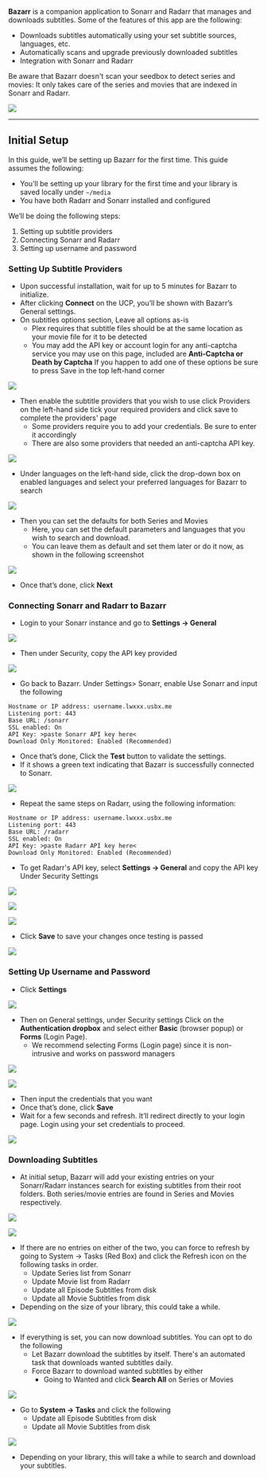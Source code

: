 **Bazarr** is a companion application to Sonarr and Radarr that manages and downloads subtitles. Some of the features of this app are the following:

* Downloads subtitles automatically using your set subtitle sources, languages, etc.
* Automatically scans and upgrade previously downloaded subtitles
* Integration with Sonarr and Radarr

Be aware that Bazarr doesn't scan your seedbox to detect series and movies: It only takes care of the series and movies that are indexed in Sonarr and Radarr.

![](https://docs.usbx.me/uploads/images/gallery/2019-09/scaled-1680-/image-1568616619506.png)

***

## Initial Setup

In this guide, we’ll be setting up Bazarr for the first time. This guide assumes the following:

* You’ll be setting up your library for the first time and your library is saved locally under `~/media`
* You have both Radarr and Sonarr installed and configured

We’ll be doing the following steps:

1. Setting up subtitle providers
2. Connecting Sonarr and Radarr
3. Setting up username and password

### Setting Up Subtitle Providers

* Upon successful installation, wait for up to 5 minutes for Bazarr to initialize.
* After clicking **Connect** on the UCP, you’ll be shown with Bazarr’s General settings.
* On subtitles options section, Leave all options as-is
  * Plex requires that subtitle files should be at the same location as your movie file for it to be detected
   * You may add the API key or account login for any anti-captcha service you may use on this page, included are **Anti-Captcha or Death by Captcha** If you happen to add one of these options be sure to press Save in the top left-hand corner

![](https://i.imgur.com/dOvoopM.png)

* Then enable the subtitle providers that you wish to use click Providers on the left-hand side tick your required providers and click save to complete the providers' page
  * Some providers require you to add your credentials. Be sure to enter it accordingly
  * There are also some providers that needed an anti-captcha API key.

![](https://i.imgur.com/RF67f3d.png)

* Under languages on the left-hand side, click the drop-down box on enabled languages and select your preferred languages for Bazarr to search

![](https://i.imgur.com/Mskn9nw.png)

* Then you can set the defaults for both Series and Movies
  * Here, you can set the default parameters and languages that you wish to search and download.
  * You can leave them as default and set them later or do it now, as shown in the following screenshot

![](https://i.imgur.com/zZpZsiF.png)

* Once that’s done, click **Next**

### Connecting Sonarr and Radarr to Bazarr

* Login to your Sonarr instance and go to **Settings -> General**

![](https://i.imgur.com/MqtNFJh.png)

* Then under Security, copy the API key provided

![](https://i.imgur.com/NHPLgKv.png)

* Go back to Bazarr. Under Settings> Sonarr, enable Use Sonarr and input the following

```
Hostname or IP address: username.lwxxx.usbx.me
Listening port: 443
Base URL: /sonarr
SSL enabled: On
API Key: >paste Sonarr API key here<
Download Only Monitored: Enabled (Recommended)
```

* Once that’s done, Click the **Test** button to validate the settings.
* If it shows a green text indicating that Bazarr is successfully connected to Sonarr.

![](https://i.imgur.com/KiWYQcl.png)

* Repeat the same steps on Radarr, using the following information:

```
Hostname or IP address: username.lwxxx.usbx.me
Listening port: 443
Base URL: /radarr
SSL enabled: On
API Key: >paste Radarr API key here<
Download Only Monitored: Enabled (Recommended)
```

* To get Radarr's API key, select **Settings -> General** and copy the API key Under Security Settings

![](https://i.imgur.com/I0kyZPq.png)

![](https://i.imgur.com/hvI2Hvm.png)

![](https://i.imgur.com/ionYkTe.png)

* Click **Save** to save your changes once testing is passed

![](https://i.imgur.com/1uQaRkQ.png)

### Setting Up Username and Password

* Click **Settings**

![](https://i.imgur.com/SOha9cU.png)

* Then on General settings, under Security settings Click on the **Authentication dropbox** and select either **Basic** (browser popup) or **Forms** (Login Page).
  * We recommend selecting Forms (Login page) since it is non-intrusive and works on password managers

![](https://i.imgur.com/mZ4qcGC.png)

![](https://i.imgur.com/laawLAE.png)

* Then input the credentials that you want
* Once that’s done, click **Save**
* Wait for a few seconds and refresh. It’ll redirect directly to your login page. Login using your set credentials to proceed.

![](https://i.imgur.com/L8yFG4F.png)

### Downloading Subtitles

* At initial setup, Bazarr will add your existing entries on your Sonarr/Radarr instances search for existing subtitles from their root folders. Both series/movie entries are found in Series and Movies respectively.

![](https://i.imgur.com/1wIkOlm.png)

![](https://i.imgur.com/dHpQDxI.png)

* If there are no entries on either of the two, you can force to refresh by going to System -> Tasks (Red Box) and click the Refresh icon on the following tasks in order.
  * Update Series list from Sonarr
  * Update Movie list from Radarr
  * Update all Episode Subtitles from disk
  * Update all Movie Subtitles from disk
* Depending on the size of your library, this could take a while.

![](https://i.imgur.com/aBLftC0.png)

* If everything is set, you can now download subtitles. You can opt to do the following
  * Let Bazarr download the subtitles by itself. There's an automated task that downloads wanted subtitles daily.
  * Force Bazarr to download wanted subtitles by either
    * Going to Wanted and click **Search All** on Series or Movies

![](https://i.imgur.com/ydPkiIi.png)

  * Go to **System -> Tasks** and click the following
    * Update all Episode Subtitles from disk
    * Update all Movie Subtitles from disk

![](https://i.imgur.com/2hFF1rD.png)

* Depending on your library, this will take a while to search and download your subtitles.
